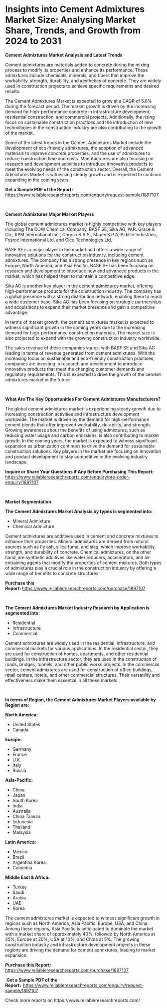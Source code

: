 <p><h1>Insights into Cement Admixtures Market Size: Analysing Market Share, Trends, and Growth from 2024 to 2031</h1></p><p><strong>Cement Admixtures Market Analysis and Latest Trends</strong></p>
<p><p>Cement admixtures are materials added to concrete during the mixing process to modify its properties and enhance its performance. These admixtures include chemicals, minerals, and fibers that improve the workability, strength, durability, and aesthetics of concrete. They are widely used in construction projects to achieve specific requirements and desired results.</p><p>The Cement Admixtures Market is expected to grow at a CAGR of 5.6% during the forecast period. The market growth is driven by the increasing demand for high-performance concrete in infrastructure development, residential construction, and commercial projects. Additionally, the rising focus on sustainable construction practices and the introduction of new technologies in the construction industry are also contributing to the growth of the market.</p><p>Some of the latest trends in the Cement Admixtures Market include the development of eco-friendly admixtures, the adoption of advanced materials to improve concrete properties, and the use of admixtures to reduce construction time and costs. Manufacturers are also focusing on research and development activities to introduce innovative products to meet the evolving needs of the construction sector. Overall, the Cement Admixtures Market is witnessing steady growth and is expected to continue expanding in the coming years.</p></p>
<p><strong>Get a Sample PDF of the Report:&nbsp;</strong> <a href="https://www.reliableresearchreports.com/enquiry/request-sample/1897107">https://www.reliableresearchreports.com/enquiry/request-sample/1897107</a></p>
<p>&nbsp;</p>
<p><strong>Cement Admixtures Major Market Players</strong></p>
<p><p>The global cement admixtures market is highly competitive with key players including The DOW Chemical Company, BASF SE, Sika AG, W.R. Grace & Co., RPM International Inc., Chryso S.A.S., Mapei S.P.A, Pidilite Industries, Fosroc International Ltd, and Cico Technologies Ltd.</p><p>BASF SE is a major player in the market and offers a wide range of innovative solutions for the construction industry, including cement admixtures. The company has a strong presence in key regions such as Europe, North America, and Asia Pacific. BASF SE has been focusing on research and development to introduce new and advanced products in the market, which has helped them to maintain a competitive edge.</p><p>Sika AG is another key player in the cement admixtures market, offering high-performance products for the construction industry. The company has a global presence with a strong distribution network, enabling them to reach a wide customer base. Sika AG has been focusing on strategic partnerships and acquisitions to expand their market presence and gain a competitive advantage.</p><p>In terms of market growth, the cement admixtures market is expected to witness significant growth in the coming years due to the increasing demand for high-performance construction materials. The market size is also projected to expand with the growing construction industry worldwide.</p><p>The sales revenue of these companies varies, with BASF SE and Sika AG leading in terms of revenue generated from cement admixtures. With the increasing focus on sustainable and eco-friendly construction practices, companies are investing in research and development to introduce innovative products that meet the changing customer demands and regulatory requirements. This is expected to drive the growth of the cement admixtures market in the future.</p></p>
<p>&nbsp;</p>
<p><strong>What Are The Key Opportunities For Cement Admixtures Manufacturers?</strong></p>
<p><p>The global cement admixtures market is experiencing steady growth due to increasing construction activities and infrastructure development worldwide. The market is driven by the demand for high-performance cement blends that offer improved workability, durability, and strength. Growing awareness about the benefits of using admixtures, such as reducing water usage and carbon emissions, is also contributing to market growth. In the coming years, the market is expected to witness significant expansion as urbanization continues to drive the demand for sustainable construction solutions. Key players in the market are focusing on innovation and product development to stay competitive in the evolving industry landscape.</p></p>
<p><strong>Inquire or Share Your Questions If Any Before Purchasing This Report:</strong> <a href="https://www.reliableresearchreports.com/enquiry/pre-order-enquiry/1897107">https://www.reliableresearchreports.com/enquiry/pre-order-enquiry/1897107</a></p>
<p>&nbsp;</p>
<p><strong>Market Segmentation</strong></p>
<p><strong>The Cement Admixtures Market Analysis by types is segmented into:</strong></p>
<p><ul><li>Mineral Admixture</li><li>Chemical Admixture</li></ul></p>
<p><p>Cement admixtures are additives used in cement and concrete mixtures to enhance their properties. Mineral admixtures are derived from natural sources such as fly ash, silica fume, and slag, which improve workability, strength, and durability of concrete. Chemical admixtures, on the other hand, are synthetic additives like water reducers, accelerators, and air-entraining agents that modify the properties of cement mixtures. Both types of admixtures play a crucial role in the construction industry by offering a wide range of benefits to concrete structures.</p></p>
<p><strong>Purchase this Report:&nbsp;</strong><a href="https://www.reliableresearchreports.com/purchase/1897107">https://www.reliableresearchreports.com/purchase/1897107</a></p>
<p>&nbsp;</p>
<p><strong>The Cement Admixtures Market Industry Research by Application is segmented into:</strong></p>
<p><ul><li>Residential</li><li>Infrastructure</li><li>Commercial</li></ul></p>
<p><p>Cement admixtures are widely used in the residential, infrastructure, and commercial markets for various applications. In the residential sector, they are used for construction of homes, apartments, and other residential buildings. In the infrastructure sector, they are used in the construction of roads, bridges, tunnels, and other public works projects. In the commercial sector, cement admixtures are used for construction of office buildings, retail centers, hotels, and other commercial structures. Their versatility and effectiveness make them essential in all these markets.</p></p>
<p>&nbsp;</p>
<p><strong>In terms of Region, the Cement Admixtures Market Players available by Region are:</strong></p>
<p>
    <p> <strong> North America: </strong>
        <ul>
            <li>United States</li>
            <li>Canada</li>
        </ul>
        </p> 
    <p> <strong> Europe: </strong>
        <ul>
            <li>Germany</li>
            <li>France</li>
            <li>U.K.</li>
            <li>Italy</li>
            <li>Russia</li>
        </ul>
        </p> 
    <p> <strong> Asia-Pacific: </strong>
        <ul>
            <li>China</li>
            <li>Japan</li>
            <li>South Korea</li>
            <li>India</li>
            <li>Australia</li>
            <li>China Taiwan</li>
            <li>Indonesia</li>
            <li>Thailand</li>
            <li>Malaysia</li>
        </ul>
        </p> 
    <p> <strong> Latin America: </strong>
        <ul>
            <li>Mexico</li>
            <li>Brazil</li>
            <li>Argentina Korea</li>
            <li>Colombia</li>
        </ul>
        </p> 
    <p> <strong> Middle East & Africa: </strong>
        <ul>
            <li>Turkey</li>
            <li>Saudi</li>
            <li>Arabia</li>
            <li>UAE</li>
            <li>Korea</li>
        </ul>
    </p>
    </p>
<p><p>The cement admixtures market is expected to witness significant growth in regions such as North America, Asia Pacific, Europe, USA, and China. Among these regions, Asia Pacific is anticipated to dominate the market with a market share of approximately 40%, followed by North America at 25%, Europe at 20%, USA at 10%, and China at 5%. The growing construction industry and infrastructure development projects in these regions are driving the demand for cement admixtures, leading to market expansion.</p></p>
<p><strong>Purchase this Report: </strong><a href="https://www.reliableresearchreports.com/purchase/1897107">https://www.reliableresearchreports.com/purchase/1897107</a></p>
<p>&nbsp;<strong>Get a Sample PDF of the Report:&nbsp;&nbsp;</strong><a href="https://www.reliableresearchreports.com/enquiry/request-sample/1897107">https://www.reliableresearchreports.com/enquiry/request-sample/1897107</a></p>
<p><strong></strong></p>
<p>Check more reports on https://www.reliableresearchreports.com/</p>